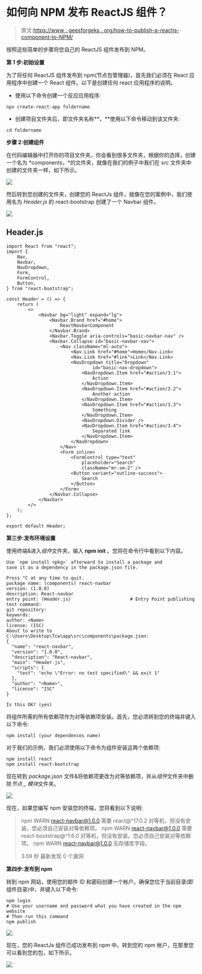 # 如何向 NPM 发布 ReactJS 组件？

> 原文:[https://www . geesforgeks . org/how-to-publish-a-reactjs-component-to-NPM/](https://www.geeksforgeeks.org/how-to-publish-a-reactjs-component-to-npm/)

按照这些简单的步骤将您自己的 ReactJS 组件发布到 NPM。

**第 1 步:初始设置**

为了将任何 ReactJS 组件发布到 npm(节点包管理器)，首先我们必须在 React 应用程序中创建一个 React 组件。以下是创建任何 react 应用程序的说明。

*   使用以下命令创建一个反应应用程序:

```
npx create-react-app foldername
```

*   创建项目文件夹后，即文件夹名称**，**使用以下命令移动到该文件夹:

```
cd foldername
```

**步骤 2:创建组件**

在代码编辑器中打开你的项目文件夹，你会看到很多文件夹，根据你的选择，创建一个名为 *components，*的文件夹，就像在我们的例子中我们在 *src* 文件夹中创建的文件夹一样，如下所示。

![](img/2ae07b6c8fa958a280880c915f627ba9.png)

然后转到您创建的文件夹，创建您的 ReactJs 组件，就像在您的案例中，我们使用名为 *Header.js* 的 react-bootstrap 创建了一个 Navbar 组件。

![](img/b19ffe6c26eaba6ee816aa8527273166.png)

## Header.js

```
import React from "react";
import {
    Nav,
    Navbar,
    NavDropdown,
    Form,
    FormControl,
    Button,
} from "react-bootstrap";

const Header = () => {
    return (
        <>
            <Navbar bg="light" expand="lg">
                <Navbar.Brand href="#home">
                    ReactNavbarComponent
                </Navbar.Brand>
                <Navbar.Toggle aria-controls="basic-navbar-nav" />
                <Navbar.Collapse id="basic-navbar-nav">
                    <Nav className="ml-auto">
                        <Nav.Link href="#home">Home</Nav.Link>
                        <Nav.Link href="#link">Link</Nav.Link>
                        <NavDropdown title="Dropdown" 
                                id="basic-nav-dropdown">
                            <NavDropdown.Item href="#action/3.1">
                                Action
                            </NavDropdown.Item>
                            <NavDropdown.Item href="#action/3.2">
                                Another action
                            </NavDropdown.Item>
                            <NavDropdown.Item href="#action/3.3">
                                Something
                            </NavDropdown.Item>
                            <NavDropdown.Divider />
                            <NavDropdown.Item href="#action/3.4">
                                Separated link
                            </NavDropdown.Item>
                        </NavDropdown>
                    </Nav>
                    <Form inline>
                        <FormControl type="text"
                            placeholder="Search"
                            className="mr-sm-2" />
                        <Button variant="outline-success">
                            Search
                        </Button>
                    </Form>
                </Navbar.Collapse>
            </Navbar>
        </>
    );
};

export default Header;
```

**第三步:发布环境设置**

使用终端&进入*组件*文件夹，输入 **npm init** 。您将在命令行中看到以下内容。

```
Use `npm install <pkg>` afterward to install a package and
save it as a dependency in the package.json file.

Press ^C at any time to quit.
package name: (components) react-navbar
version: (1.0.0)
description: React-navbar
entry point: (Header.js)                      # Entry Point publishing
test command:
git repository:
keywords:
author: <Name>
license: (ISC)
About to write to C:\Users\Desktop\Tcw\app\src\components\package.json:
{
  "name": "react-navbar",
  "version": "1.0.0",
  "description": "React-navbar",
  "main": "Header.js",
  "scripts": {
    "test": "echo \"Error: no test specified\" && exit 1"
  },
  "author": "<Name>",
  "license": "ISC"
}

Is this OK? (yes)
```

将组件所需的所有依赖项作为对等依赖项安装。首先，您必须转到您的终端并键入以下命令:

```
npm install (your dependences name)
```

对于我们的示例，我们必须使用以下命令为组件安装这两个依赖项:

```
npm install react
npm install react-bootstrap
```

现在转到 *package.json* 文件&将依赖项更改为对等依赖项，并从*组件*文件夹中删除*节点 _ 模块*文件夹。

![](img/d648abb2759a24bf2c707a1e40d00b37.png)

现在，如果您编写 npm 安装您的终端，您将看到以下说明:

> npm WARN react-navbar@1.0.0 需要 react@^17.0.2 对等机，但没有安装。您必须自己安装对等依赖项。
> npm WARN react-navbar@1.0.0 需要 react-bootstrap@^1.6.0 对等机，但没有安装。您必须自己安装对等依赖项。
> npm WARN react-navbar@1.0.0 无存储库字段。
> 
> 3.59 秒
> 最新发现 0 个漏洞

**第四步:发布到 npm**

转到 npm 网站，使用您的邮件 ID 和密码创建一个帐户。确保您位于当前目录(即组件目录)中，并键入以下命令:

```
npm login 
# Use your username and password what you have created in the npm website
# Then run this command
npm publish
```

![](img/771b7a3999c173d87dd331da7fc3e621.png)

现在，您的 ReactJs 组件已成功发布到 npm 中。转到您的 npm 帐户，在那里您可以看到您的包，如下所示。

![](img/c52b60e2f660ac84d614587f51180008.png)
